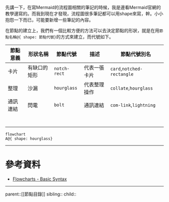 先講一下，在寫Mermaid的流程圖相關的筆記的時候，我是邊看Mermaid官網的教學邊寫的。而我到現在才發現，流程圖很多筆記都可以用shape來寫，幹。小小抱怨一下而已，可能要新增一些筆記的內容。

在節點的建立上，我們有一個比較方便的方法可以去決定節點的形狀，就是在用`節點名稱@{ shape: 節點代號}`的方式來建立，而代號如下。


| 節點意義 | 形狀名稱   | 節點代號         | 描述     | 節點代號別名                     |
| ---- | ------ | ------------ | ------ | -------------------------- |
| 卡片   | 有缺口的矩形 | `notch-rect` | 代表一張卡片 | `card`,`notched-rectangle` |
| 整理   | 沙漏     | `hourglass`  | 代表整理操作 | `collate`,`hourglass`      |
| 通訊連結 | 閃電     | `bolt`       | 通訊連結   | `com-link`,`lightning`     |
|      |        |              |        |                            |
|      |        |              |        |                            |
|      |        |              |        |                            |
|      |        |              |        |                            |
|      |        |              |        |                            |
|      |        |              |        |                            |
|      |        |              |        |                            |
```mermaid
flowchart
A@{ shape: hourglass}
```

- - -
# 參考資料
- [Flowcharts - Basic Syntax](https://mermaid.js.org/syntax/flowchart.html)
- - -
parent::[[節點目錄]]
sibling::
child::